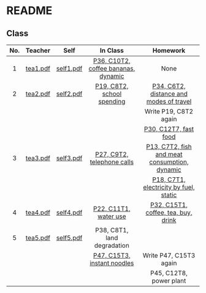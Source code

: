 # README

## Class

| No.  |                Teacher                 |               Self                |                           In Class                           |                           Homework                           |
| :--: | :------------------------------------: | :-------------------------------: | :----------------------------------------------------------: | :----------------------------------------------------------: |
|  1   | [tea1.pdf](note_teacher/teacher_1.pdf) | [self1.pdf](note_self/self_1.pdf) | [P36, C10T2, coffee bananas, dynamic](TASK1/C10T2_coffee_bananas.md) |                             None                             |
|  2   | [tea2.pdf](note_teacher/teacher_2.pdf) | [self2.pdf](note_self/self_2.pdf) | [P19, C8T2, school spending](TASK1/C8T2_school_spending.md)  | [P34, C6T2, distance and modes of travel](TASK1/C6T2_distance_and_modes_of_travel.md) |
|      |                                        |                                   |                                                              |                    Write P19, C8T2 again                     |
|      |                                        |                                   |                                                              |      [P30, C12T7, fast food](TASK1/C12T7_fast_food.md)       |
|  3   | [tea3.pdf](note_teacher/teacher_3.pdf) | [self3.pdf](note_self/self_3.pdf) | [P27, C9T2, telephone calls](TASK1/C9T2_telephone_calls.md)  | [P13, C7T2, fish and meat consumption, dynamic](TASK1/C7T2_fish_and_meat_consumption.md) |
|      |                                        |                                   |                                                              | [P18, C7T1, electricity by fuel, static](TASK1/C7T1_electricity_by_fuel.md) |
|  4   | [tea4.pdf](note_teacher/teacher_4.pdf) | [self4.pdf](note_self/self_4.pdf) |      [P22, C11T1, water use](TASK1/C11T1_water_use.md)       | [P32, C15T1, coffee, tea, buy, drink](TASK1/C15T1_coffee_tea_buy_drink.md) |
|  5   | [tea5.pdf](note_teacher/teacher_5.pdf) | [self5.pdf](note_self/self_5.pdf) |                 P38, C8T1, land degradation                  |                                                              |
|      |                                        |                                   | [P47, C15T3, instant noodles](TASK1/C15T3_instant_noodles.md) |                    Write P47, C15T3 again                    |
|      |                                        |                                   |                                                              |                   P45, C12T8, power plant                    |

